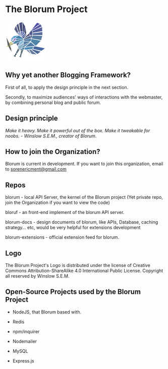 # The Blorum Project
<img alt="Blorum Bird" src="https://github.com/Blorum/.github/blob/main/profile/blorum.png" width="128" height="128" style="max-width: 100%;">

## Why yet another Blogging Framework?

First of all, to apply the design principle in the next section.

Secondly, to maximize audiences' ways of interactions with the webmaster, by combining personal blog and public forum.

## Design principle

_Make it heavy. Make it powerful out of the box. Make it tweakable for noobs. - Winslow S.E.M., creator of Blorum._

## How to join the Organization?

Blorum is current in development. If you want to join this organization, email to sorenericment@gmail.com

## Repos

blorum - local API Server, the kernel of the Blorum project (Yet private repo, join the Organization if you want to view the code)

bloruf - an front-end implement of the blorum API server.

blorum-docs - design documents of blorum, like APIs, Database, caching strategy... etc, would be very helpful for extensions development

blorum-extensions - official extension feed for blorum.

## Logo

The Blorum Project's Logo is distributed under the license of Creative Commons Attribution-ShareAlike 4.0 International Public License.
Copyright all reserved by Winslow S.E.M.

## Open-Source Projects used by the Blorum Project

- NodeJS, that Blorum based with.

- Redis

- npm/inquirer

- Nodemailer

- MySQL

- Express.js

